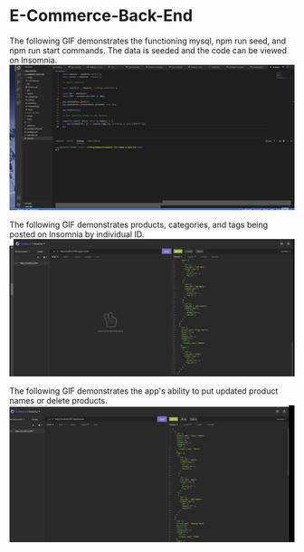 # E-Commerce-Back-End


The following GIF demonstrates the functioning mysql, npm run seed, and npm run start commands.
The data is seeded and the code can be viewed on Insomnia.
![Alt Text](https://github.com/coryjpiette/E-Commerce-Back-End/blob/main/gifs/sql_seed_run.gif)


The following GIF demonstrates products, categories, and tags being posted on Insomnia by individual ID.
![Alt Text](https://github.com/coryjpiette/E-Commerce-Back-End/blob/main/gifs/invid_ids.gif)

The following GIF demonstrates the app's ability to put updated product names or delete products.
![Alt Text](https://github.com/coryjpiette/E-Commerce-Back-End/blob/main/gifs/put_delete.gif)
